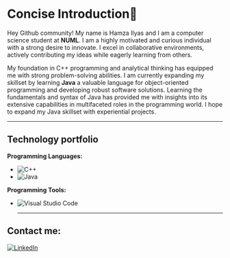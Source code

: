 # Concise Introduction👋
Hey Github community! My name is Hamza Ilyas and I am a computer science student at **NUML**. I am a highly motivated and curious individual with a strong desire to innovate. I excel in collaborative environments, actively contributing my ideas while eagerly learning from others.

My foundation in C++ programming and analytical thinking has equipped me with strong problem-solving abilities. I am currently expanding my skillset by learning **Java** a valuable language for object-oriented programming and developing robust software solutions. Learning the fundamentals and syntax of Java has provided me with insights into its extensive capabilities in multifaceted roles in the programming world. 
I hope to expand my Java skillset with experiential projects.

 

 ---
 Technology portfolio
---

**Programming Languages:**


* ![C++](https://img.shields.io/badge/c++-%2300599C.svg?style=for-the-badge&logo=c%2B%2B&logoColor=white)   
* ![Java](https://img.shields.io/badge/java-%23ED8B00.svg?style=for-the-badge&logo=openjdk&logoColor=white)
  
**Programming Tools:**
* ![Visual Studio Code](https://img.shields.io/badge/Visual%20Studio%20Code-0078d7.svg?style=for-the-badge&logo=visual-studio-code&logoColor=white)

   ---
 Contact me:
---
 

  [![LinkedIn](https://img.shields.io/badge/LinkedIn-blue?style=flat-square&logo=linkedin&logoColor=white)](https://www.linkedin.com/in/your-linkedin-HamzaIlyas)
